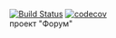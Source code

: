 [![Build Status](https://travis-ci.org/KirillDan/job4j_forum.svg?branch=develop)](https://travis-ci.org/KirillDan/job4j_forum)
[![codecov](https://codecov.io/gh/KirillDan/job4j_forum/branch/develop/graph/badge.svg?token=MLS0UI3CT8)](https://codecov.io/gh/KirillDan/job4j_forum)
<br/>
проект "Форум" 

